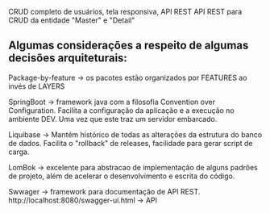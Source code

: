 
CRUD completo de usuários, tela responsiva, API REST
API REST para CRUD da entidade "Master" e "Detail"

## Algumas considerações a respeito de algumas decisões arquiteturais:

Package-by-feature -> os pacotes estão organizados por FEATURES ao invés de LAYERS

SpringBoot -> framework java com a filosofia Convention over Configuration. Facilita a configuração da aplicação e a execução no ambiente DEV. Uma vez que este traz um servidor embarcado.

Liquibase -> Mantém histórico de todas as alterações da estrutura do banco de dados. Facilita o "rollback" de releases, facilidade para gerar script de carga.

LomBok ->  excelente para abstracao de implementação de alguns padrões de projeto, além de acelerar o desenvolvimento e escrita do código.

Swwager -> framework para documentação de API REST.
http://localhost:8080/swagger-ui.html -> API